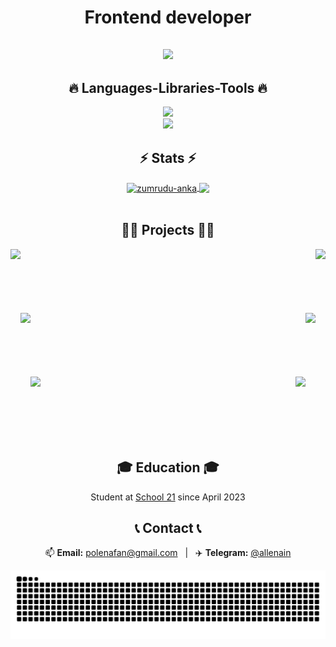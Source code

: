 <h1 align="center" >Frontend developer</h1> 

<h2 align="center">
  <a >
    <img src="https://readme-typing-svg.herokuapp.com/?lines=Hi+There!;+I+am+Polina!;&center=true&size=30">
  </a>
</h2>
<h2 align="center">🔥 Languages-Libraries-Tools 🔥</h2>
<p align="center">
  <a href="https://skillicons.dev">
    <img src="https://skillicons.dev/icons?i=git,sass,redux,javascript,css,html,react,mui" /><br>
    <img src="https://skillicons.dev/icons?i=express,github,nodejs,postgresql,figma,webstorm" />
  </a>
</p>

<h2 align="center">⚡ Stats ⚡</h2>
  <div align=center>
    <a href="https://github.com/denvercoder1/github-readme-streak-stats" title="Go to Source">
      <img align="center" height=150  src="https://github-readme-streak-stats.herokuapp.com/?user=popolino&theme=react&border=61dafb&hide_border=true" alt="zumrudu-anka" />
    </a>
<a href="https://github.com/anuraghazra/github-readme-stats">
      <img height=150" align="center" src="https://github-readme-stats.vercel.app/api/top-langs/?username=popolino&hide=c%23,powershell,Mathematica,Ruby,Objective-C,Objective-C%2b%2b,Cuda&title_color=61dafb&text_color=ffffff&icon_color=61dafb&bg_color=20232a&langs_count=8&layout=compact&border_color=61dafb&hide_border=true" />
    </a>
  </div>
<br>
<h2 align="center">👨‍💻 Projects 👨‍💻</h2>
<div width="100%" align="center">
  <a align="right" href="https://github.com/popolino/sea_battle" title="Sea Battle"><img align="left" height="115" src="https://github-readme-stats.vercel.app/api/pin/?username=popolino&repo=Sea_battle&theme=react&border_color=61dafb&border_radius=10&cache_seconds=600"></a>
  <a align="left" href="https://github.com/popolino/vox-network" title="Vox-Network"><img align="right" height="115" src="https://github-readme-stats.vercel.app/api/pin/?username=popolino&repo=vox-typescript&theme=react&border_color=61dafb&border_radius=10&cache_seconds=600"></a>
</div>
<br/><br/><br/><br/><br/><br/>
<div width="100%" align="center">
  <a align="left" href="https://github.com/popolino/сoindeer" title="Coindeer"><img align="left" height="115" src="https://github-readme-stats.vercel.app/api/pin/?username=popolino&repo=coindeer&theme=react&border_color=61dafb&border_radius=10&cache_seconds=600"></a>
  <a align="right" href="https://github.com/popolino/wayfinder" title="Wayfinder"><img align="right" height="115" src="https://github-readme-stats.vercel.app/api/pin/?username=popolino&repo=wayfinder&theme=react&border_color=61dafb&border_radius=10&cache_seconds=600"></a>
</div>
<br/><br/><br/><br/><br/><br/>
<div width="100%" align="center">
  <a align="left" href="https://github.com/popolino/JS-Snake" title="Coindeer"><img align="left" height="115" src="https://github-readme-stats.vercel.app/api/pin/?username=popolino&repo=JS-Snake&theme=react&border_color=61dafb&border_radius=10&cache_seconds=600"></a>
  <a align="right" href="https://github.com/popolino/todo-app" title="Todo App"><img align="right" height="115" src="https://github-readme-stats.vercel.app/api/pin/?username=popolino&repo=todo-app&theme=react&border_color=61dafb&border_radius=10&cache_seconds=600"></a>

</div>
<br><br><br><br><br><br>


<h2 align="center">🎓 Education 🎓</h2>
<p align="center">Student at <a href="https://21-school.ru/"> School 21</a> since April 2023</p>
<h2 align="center">📞 Contact 📞</h2>

<div align="center">
  📫 <strong>Email:</strong> <a href="mailto:polenafan@gmail.com">polenafan@gmail.com</a> &nbsp;&nbsp;|&nbsp;&nbsp; ✈️ <strong>Telegram:</strong> <a href="https://t.me/allenain" target="_blank">@allenain</a>
</div>

![snake gif](https://github.com/popolino/popolino/blob/output/github-snake.svg)




